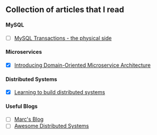 ## Collection of articles that I read

#### MySQL
- [ ] [MySQL Transactions - the physical side](https://blog.koehntopp.info/2020/07/27/mysql-transactions.html)

#### Microservices
- [x] [Introducing Domain-Oriented Microservice Architecture](https://eng.uber.com/microservice-architecture/) 

#### Distributed Systems
- [x] [Learning to build distributed systems](http://brooker.co.za/blog/2019/04/03/learning.html)



#### Useful Blogs
- [ ] [Marc's Blog](http://brooker.co.za/blog/)
- [ ] [Awesome Distributed Systems](https://github.com/theanalyst/awesome-distributed-systems)
